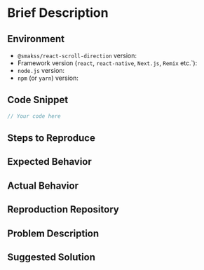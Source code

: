<!--
Thank you for contributing by opening an issue! Please take a moment to review our Code of Conduct (found in the CODE_OF_CONDUCT.md file) to keep the community approachable and respectful.

For bug reports, please fill out the information below to help us understand the issue and address it in a timely manner. We value your feedback and contributions.
-->

# Brief Description
<!-- A brief description of the issue.-->

## Environment

- `@smakss/react-scroll-direction` version:
- Framework version (`react`, `react-native`, `Next.js`, `Remix` etc.`):
- `node.js` version:
- `npm` (or `yarn`) version:

## Code Snippet
<!-- Please provide any relevant code snippets or examples here -->

```javascript
// Your code here
```

## Steps to Reproduce
<!-- What steps did we need to take to encounter the problem? -->

## Expected Behavior
<!-- What you expected to happen -->

## Actual Behavior
<!-- What actually happened. Include the full error message/screenshots/anything that might help understanding the issue -->

## Reproduction Repository
<!--
If possible, please provide a repository link where the issue can be reproduced. A minimal test case would be greatly appreciated and can significantly speed up the resolution process.
-->

## Problem Description
<!-- A clear and concise description of what the problem is. Include any additional context that might help us understand the issue. -->

## Suggested Solution
<!-- If you have any suggestion on how to fix the issue please provide it here. If not, just leave this section blank. -->